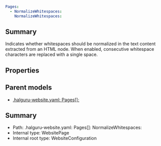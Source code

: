 <!--
title: NormalizeWhitespaces
version: 1.0.0+62a79eb7c455dc244ea9db083fc0bfdac5d67dd0
generated: true
date: 2025-03-29T15:01:07Z
node: This file is generated by the command-line program: `halguru manual --generate-docs`
-->


```yaml
Pages:
  - NormalizeWhitespaces:
    NormalizeWhitespaces:
```

## Summary

Indicates whether whitespaces should be normalized in the text content extracted from an HTML node.
When enabled, consecutive whitespace characters are replaced with a single space.

## Properties


## Parent models

* [.halguru-website.yaml: Pages[]:]((website)-pages-list.md)
## Summary

* Path: .halguru-website.yaml: Pages[]: NormalizeWhitespaces:
* Internal type: WebsitePage
* Internal root type: WebsiteConfiguration
